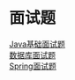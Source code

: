 # 面试题

[Java基础面试题](https://github.com/jovan-liu/lustrous/blob/master/lustrous-docs/java-interview.md)  
[数据库面试题](https://github.com/jovan-liu/lustrous/blob/master/lustrous-docs/db-interview.md)  
[Spring面试题](https://github.com/jovan-liu/lustrous/blob/master/lustrous-docs/spring-interview.md)  
